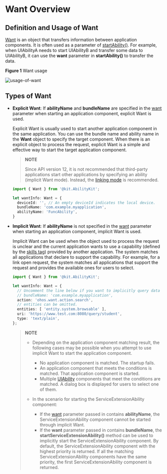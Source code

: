 # Want Overview


## Definition and Usage of Want

[Want](../reference/apis-ability-kit/js-apis-app-ability-want.md) is an object that transfers information between application components. It is often used as a parameter of [startAbility()](../reference/apis-ability-kit/js-apis-inner-application-uiAbilityContext.md#startability). For example, when UIAbilityA needs to start UIAbilityB and transfer some data to UIAbilityB, it can use the **want** parameter in **startAbility()** to transfer the data.

**Figure 1** Want usage

![usage-of-want](figures/usage-of-want.png)  


## Types of Want

- **Explicit Want**: If **abilityName** and **bundleName** are specified in the [want](../reference/apis-ability-kit/js-apis-app-ability-want.md) parameter when starting an application component, explicit Want is used.
  
    Explicit Want is usually used to start another application component in the same application. You can use the bundle name and ability name in the **Want** object to specify the target component. When there is an explicit object to process the request, explicit Want is a simple and effective way to start the target application component.
    > **NOTE**
    >
    > Since API version 12, it is not recommended that third-party applications start other applications by specifying an ability (implicit Want mode). Instead, the [linking mode](app-startup-overview.md#application-links) is recommended.
  
  ```ts
  import { Want } from '@kit.AbilityKit';

  let wantInfo: Want = {
    deviceId: '', // An empty deviceId indicates the local device.
    bundleName: 'com.example.myapplication',
    abilityName: 'FuncAbility',
  }
  ```
  
- **Implicit Want**: If **abilityName** is not specified in the [want](../reference/apis-ability-kit/js-apis-app-ability-want.md) parameter when starting an application component, implicit Want is used.
  
  Implicit Want can be used when the object used to process the request is unclear and the current application wants to use a capability (defined by the [skills tag](../quick-start/module-configuration-file.md#skills)) provided by another application. The system matches all applications that declare to support the capability. For example, for a link open request, the system matches all applications that support the request and provides the available ones for users to select.
  
  
  ```ts
  import { Want } from '@kit.AbilityKit';

  let wantInfo: Want = {
    // Uncomment the line below if you want to implicitly query data only in the specific bundle.
    // bundleName: 'com.example.myapplication',
    action: 'ohos.want.action.search',
    // entities can be omitted.
    entities: [ 'entity.system.browsable' ],
    uri: 'https://www.test.com:8080/query/student',
    type: 'text/plain',
  };
  ```
  
  > **NOTE**
  > - Depending on the application component matching result, the following cases may be possible when you attempt to use implicit Want to start the application component.
  >   - No application component is matched. The startup fails.
  >   - An application component that meets the conditions is matched. That application component is started.
  >   - Multiple [UIAbility](../reference/apis-ability-kit/js-apis-app-ability-uiAbility.md) components that meet the conditions are matched. A dialog box is displayed for users to select one of them.
  > 
  > - In the scenario for starting the ServiceExtensionAbility component:
  >   - If the [want](../reference/apis-ability-kit/js-apis-app-ability-want.md) parameter passed in contains **abilityName**, the ServiceExtensionAbility component cannot be started through implicit Want.
  >   - If the **want** parameter passed in contains **bundleName**, the **startServiceExtensionAbility()** method can be used to implicitly start the ServiceExtensionAbility component. By default, the ServiceExtensionAbility component with the highest priority is returned. If all the matching ServiceExtensionAbility components have the same priority, the first ServiceExtensionAbility component is returned.
